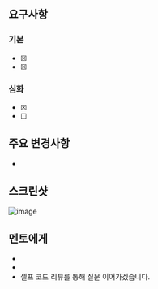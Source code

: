 ## 요구사항

### 기본

- [x]
- [x]

### 심화

- [x]
- [ ]

## 주요 변경사항

-

## 스크린샷

![image](이미지url)

## 멘토에게

-
-
- 셀프 코드 리뷰를 통해 질문 이어가겠습니다.

